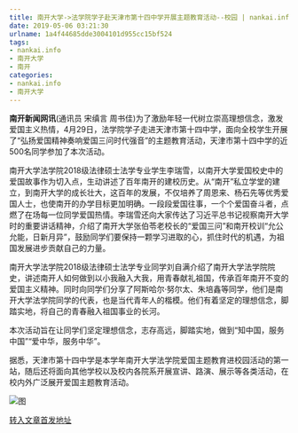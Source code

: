 ```yaml
---
title: 南开大学->法学院学子赴天津市第十四中学开展主题教育活动--校园 | nankai.info
date: 2019-05-06 03:21:30
urlname: 1a4f44685dde3004101d955cc15bf524
tags: 
- nankai.info
- 南开大学
- 南开
categories:
- nankai.info
- 南开大学
---
```


**南开新闻网讯**(通讯员 宋缜言 周书佳)为了激励年轻一代树立崇高理想信念，激发爱国主义热情，4月29日，法学院学子走进天津市第十四中学，面向全校学生开展了“弘扬爱国精神奏响爱国三问时代强音”的主题教育活动，天津市第十四中学的近500名同学参加了本次活动。

南开大学法学院2018级法律硕士法学专业学生李瑞雪，以南开大学爱国校史中的爱国故事作为切入点，生动讲述了百年南开的建校历史。从“南开”私立学堂的建立，到南开大学的成长壮大，这百年的发展，不仅培养了周恩来、杨石先等优秀爱国人士，也使南开的办学目标更加明确。一段段爱国往事，一个个爱国奋斗者，点燃了在场每一位同学爱国热情。李瑞雪还向大家传达了习近平总书记视察南开大学时的重要讲话精神，介绍了南开大学张伯苓老校长的“爱国三问”和南开校训“允公允能，日新月异”，鼓励同学们要保持一颗学习进取的心，抓住时代的机遇，为祖国发展进步贡献自己的力量。

南开大学法学院2018级法律硕士法学专业同学刘自满介绍了南开大学法学院院史，讲述南开人如何做到以小我融入大我，用青春献礼祖国，传承百年南开不变的爱国主义精神。同时向同学们分享了阿斯哈尔·努尔太、朱培鑫等同学，他们是南开大学法学院同学的代表，也是当代青年人的楷模。他们有着坚定的理想信念，脚踏实地，将自己的青春融入祖国事业的长河。

本次活动旨在让同学们坚定理想信念，志存高远，脚踏实地，做到“知中国，服务中国”“爱中华，服务中华”。

据悉，天津市第十四中学是本学年南开大学法学院爱国主题教育进校园活动的第一站，随后还将面向其他学校以及校内各院系开展宣讲、路演、展示等各类活动，在校内外广泛展开爱国主题教育活动。

![图](http://news.nankai.edu.cn/pic/0/00/35/24/352484_902240.jpg)

[转入文章首发地址](http://news.nankai.edu.cn/qqxy/system/2019/05/06/000448974.shtml)